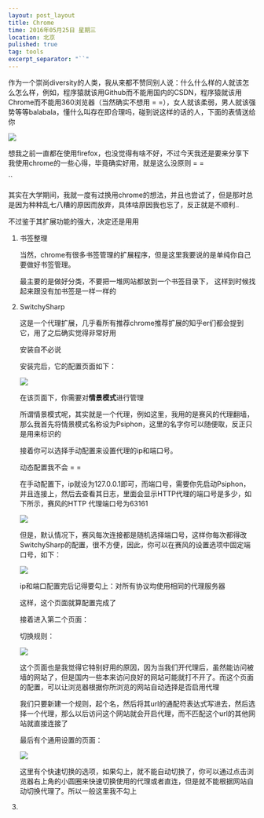 ```yaml
---
layout: post_layout
title: Chrome
time: 2016年05月25日 星期三
location: 北京
pulished: true
tag: tools
excerpt_separator: "``"
---
```


作为一个崇尚diversity的人类，我从来都不赞同别人说：什么什么样的人就该怎么怎么样，例如，程序猿就该用Github而不能用国内的CSDN，程序猿就该用Chrome而不能用360浏览器（当然确实不想用 = =），女人就该柔弱，男人就该强势等等balabala，懂什么叫存在即合理吗，碰到说这样的话的人，下面的表情送给你

![]({{site.pictureurl}}15.jpg?raw=true)

想我之前一直都在使用firefox，也没觉得有啥不好，不过今天我还是要来分享下我使用chrome的一些心得，毕竟确实好用，就是这么没原则 = =

``


其实在大学期间，我就一度有过换用chrome的想法，并且也尝试了，但是那时总是因为种种乱七八糟的原因而放弃，具体啥原因我也忘了，反正就是不顺利..

不过鉴于其扩展功能的强大，决定还是用用

1. 书签整理

	当然，chrome有很多书签管理的扩展程序，但是这里我要说的是单纯你自己要做好书签管理。

	最主要的是做好分类，不要把一堆网站都放到一个书签目录下， 这样到时候找起来跟没有加书签是一样一样的

2. SwitchySharp

	这是一个代理扩展，几乎看所有推荐chrome推荐扩展的知乎er们都会提到它，用了之后确实觉得非常好用

	安装自不必说

	安装完后，它的配置页面如下：

	![]({{site.pictureurl}}16.jpg?raw=true)

	在该页面下，你需要对**情景模式**进行管理

	所谓情景模式呢，其实就是一个代理，例如这里，我用的是赛风的代理翻墙，那么我首先将情景模式名称设为Psiphon，这里的名字你可以随便取，反正只是用来标识的

	接着你可以选择手动配置来设置代理的ip和端口号。

	动态配置我不会 = =

	在手动配置下，ip就设为127.0.0.1即可，而端口号，需要你先启动Psiphon，并且连接上，然后去查看其日志，里面会显示HTTP代理的端口号是多少，如下所示，赛风的HTTP 代理端口号为63161

	![]({{site.pictureurl}}17.jpg?raw=true)

	但是，默认情况下，赛风每次连接都是随机选择端口号，这样你每次都得改SwitchySharp的配置，很不方便，因此，你可以在赛风的设置选项中固定端口号，如下：

	![]({{site.pictureurl}}18.jpg?raw=true)

	ip和端口配置完后记得要勾上：对所有协议均使用相同的代理服务器

	这样，这个页面就算配置完成了

	接着进入第二个页面：

	切换规则：

	![]({{site.pictureurl}}19.jpg?raw=true)

	这个页面也是我觉得它特别好用的原因，因为当我们开代理后，虽然能访问被墙的网站了，但是国内一些本来访问良好的网站可能就打不开了。而这个页面的配置，可以让浏览器根据你所浏览的网站自动选择是否启用代理

	我们只要新建一个规则，起个名，然后将其url的通配符表达式写进去，然后选择一个代理，那么以后访问这个网站就会开启代理，而不匹配这个url的其他网站就直接连接了

	最后有个通用设置的页面：

	![]({{site.pictureurl}}20.jpg?raw=true)
	
	这里有个快速切换的选项，如果勾上，就不能自动切换了，你可以通过点击浏览器右上角的小圆圈来快速切换使用的代理或者直连，但是就不能根据网站自动切换代理了。所以一般这里我不勾上

3. 

